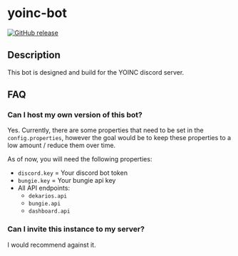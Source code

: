 # yoinc-bot

[![GitHub release](https://img.shields.io/github/v/release/yoinc-development/yoinc-bot)](https://github.com/yoinc-development/yoinc-bot)

## Description

This bot is designed and build for the YOINC discord server.

## FAQ
### Can I host my own version of this bot?

Yes. Currently, there are some properties that need to be set in the `config.properties`, however the goal would be to keep these properties to a low amount / reduce them over time.

As of now, you will need the following properties:
- `discord.key` = Your discord bot token
- `bungie.key` = Your bungie api key
- All API endpoints:
  - `dekarios.api`
  - `bungie.api`
  - `dashboard.api`

### Can I invite this instance to my server?

I would recommend against it.